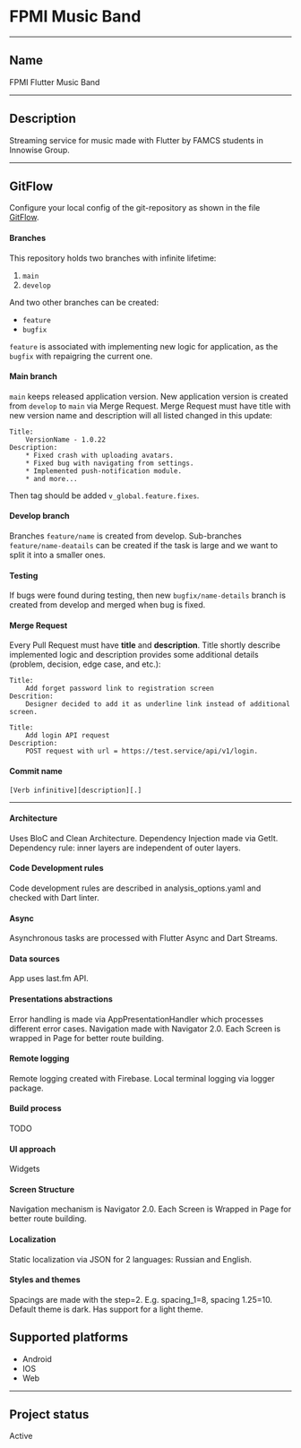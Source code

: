 # FPMI Music Band

***

## Name
FPMI Flutter Music Band

---

## Description
Streaming service for music made with Flutter by FAMCS students in Innowise Group.

***

## GitFlow
Configure your local config of the git-repository as shown in 
the file [GitFlow](https://innowise-group.atlassian.net/wiki/spaces/MD/pages/2191884296/GitFlow).

#### Branches
This repository holds two branches with infinite lifetime:
1. `main`
2. `develop`

And two other branches can be created:
* `feature`
* `bugfix`

`feature` is associated with implementing new logic for application, as the `bugfix` with repaigring the current one.

#### Main branch
`main` keeps released application version. New application version is created from `develop` to
`main` via Merge Request. Merge Request must have title with new version name and description will 
all listed changed in this update:
```
Title:
    VersionName - 1.0.22
Description:
    * Fixed crash with uploading avatars.
    * Fixed bug with navigating from settings.
    * Implemented push-notification module.
    * and more...
```

Then tag should be added `v_global.feature.fixes`.

#### Develop branch
Branches `feature/name` is created from develop. Sub-branches `feature/name-deatails` can be created 
if the task is large and we want to split it into a smaller ones.

#### Testing
If bugs were found during testing, then new `bugfix/name-details` branch is created from develop 
and merged when bug is fixed.

#### Merge Request
Every Pull Request must have **title** and **description**. Title shortly describe implemented logic and 
description provides some additional details (problem, decision, edge case, and etc.):
```
Title: 
    Add forget password link to registration screen
Descrition:
    Designer decided to add it as underline link instead of additional screen.

Title:
    Add login API request
Description:
    POST request with url = https://test.service/api/v1/login.
```

#### Commit name
`[Verb infinitive][description][.]` 

---

#### Architecture
Uses BloC and Clean Architecture. Dependency Injection made via GetIt. Dependency rule: inner layers are
independent of outer layers.

#### Code Development rules
Code development rules are described in analysis_options.yaml and checked with Dart linter.

#### Async
Asynchronous tasks are processed with Flutter Async and Dart Streams.

#### Data sources
App uses last.fm API.

#### Presentations abstractions
Error handling is made via AppPresentationHandler which processes different error cases.
Navigation made with Navigator 2.0. Each Screen is wrapped in Page for better route building.

#### Remote logging
Remote logging created with Firebase. Local terminal logging via logger package.

#### Build process
TODO

#### UI approach
Widgets

#### Screen Structure
Navigation mechanism is Navigator 2.0. Each Screen is Wrapped in Page for better route building.

#### Localization
Static localization via JSON for 2 languages: Russian and English.

#### Styles and themes
Spacings are made with the step=2. E.g. spacing_1=8, spacing 1.25=10. Default theme is dark. Has
support for a light theme.

## Supported platforms
* Android
* IOS
* Web

---

## Project status
Active